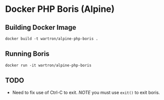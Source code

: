 Docker PHP Boris (Alpine)
============================


Building Docker Image
-------------------

    docker build -t wartron/alpine-php-boris .


Running Boris
-------------------

    docker run -it wartron/alpine-php-boris



TODO
-------------------

* Need to fix use of  Ctrl-C to exit. *NOTE* you must use `exit()` to exit boris.